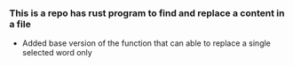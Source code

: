 ### This is a repo has rust program to find and replace a content in a file 

* Added base version of the function that can able to replace a single selected word only 
